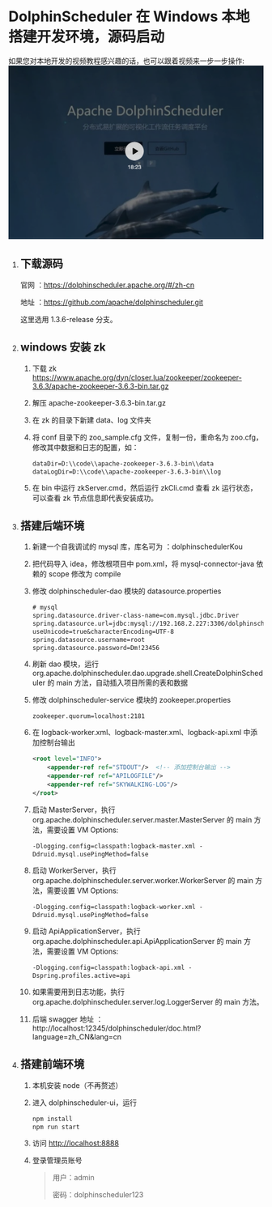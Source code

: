 # DolphinScheduler 在 Windows 本地搭建开发环境，源码启动

如果您对本地开发的视频教程感兴趣的话，也可以跟着视频来一步一步操作:
[![ DolphinScheduler 本地开发搭建 ](/img/build_dev_video.png)](https://www.bilibili.com/video/BV1hf4y1b7sX)

1. ## 下载源码

   官网 ：https://dolphinscheduler.apache.org/#/zh-cn

   地址 ：https://github.com/apache/dolphinscheduler.git

   这里选用 1.3.6-release 分支。

2. ## windows 安装 zk

   1. 下载 zk https://www.apache.org/dyn/closer.lua/zookeeper/zookeeper-3.6.3/apache-zookeeper-3.6.3-bin.tar.gz

   2. 解压 apache-zookeeper-3.6.3-bin.tar.gz

   3. 在 zk 的目录下新建 data、log 文件夹

   4. 将 conf 目录下的 zoo_sample.cfg 文件，复制一份，重命名为 zoo.cfg，修改其中数据和日志的配置，如：

      ```properties
      dataDir=D:\\code\\apache-zookeeper-3.6.3-bin\\data
      dataLogDir=D:\\code\\apache-zookeeper-3.6.3-bin\\log
      ```

   5. 在 bin 中运行 zkServer.cmd，然后运行 zkCli.cmd 查看 zk 运行状态，可以查看 zk 节点信息即代表安装成功。

3. ## 搭建后端环境

   1. 新建一个自我调试的 mysql 库，库名可为 ：dolphinschedulerKou

   2. 把代码导入 idea，修改根项目中 pom.xml，将 mysql-connector-java 依赖的 scope 修改为 compile

   3. 修改 dolphinscheduler-dao 模块的 datasource.properties

      ```properties
      # mysql
      spring.datasource.driver-class-name=com.mysql.jdbc.Driver
      spring.datasource.url=jdbc:mysql://192.168.2.227:3306/dolphinschedulerKou?useUnicode=true&characterEncoding=UTF-8
      spring.datasource.username=root
      spring.datasource.password=Dm!23456
      ```

   4. 刷新 dao 模块，运行 org.apache.dolphinscheduler.dao.upgrade.shell.CreateDolphinScheduler 的 main 方法，自动插入项目所需的表和数据

   5. 修改 dolphinscheduler-service 模块的 zookeeper.properties

      ```properties
      zookeeper.quorum=localhost:2181
      ```

   6. 在 logback-worker.xml、logback-master.xml、logback-api.xml 中添加控制台输出

      ```xml
      <root level="INFO">
          <appender-ref ref="STDOUT"/>  <!-- 添加控制台输出 -->
          <appender-ref ref="APILOGFILE"/>
          <appender-ref ref="SKYWALKING-LOG"/>
      </root>
      ```

   7. 启动 MasterServer，执行 org.apache.dolphinscheduler.server.master.MasterServer 的 main 方法，需要设置 VM Options:

      ```
      -Dlogging.config=classpath:logback-master.xml -Ddruid.mysql.usePingMethod=false
      ```

   8. 启动 WorkerServer，执行 org.apache.dolphinscheduler.server.worker.WorkerServer 的 main 方法，需要设置 VM Options:

      ```
      -Dlogging.config=classpath:logback-worker.xml -Ddruid.mysql.usePingMethod=false
      ```

   9. 启动 ApiApplicationServer，执行 org.apache.dolphinscheduler.api.ApiApplicationServer 的 main 方法，需要设置 VM Options:

      ```
      -Dlogging.config=classpath:logback-api.xml -Dspring.profiles.active=api
      ```

   10. 如果需要用到日志功能，执行 org.apache.dolphinscheduler.server.log.LoggerServer 的 main 方法。

   11. 后端 swagger 地址 ：http://localhost:12345/dolphinscheduler/doc.html?language=zh_CN&lang=cn

4. ## 搭建前端环境

   1. 本机安装 node（不再赘述）

   2. 进入 dolphinscheduler-ui，运行

      ```shell
      npm install
      npm run start
      ```

   3. 访问 [http://localhost:8888](http://localhost:8888/)

   4. 登录管理员账号

      > 用户：admin
      >
      > 密码：dolphinscheduler123
